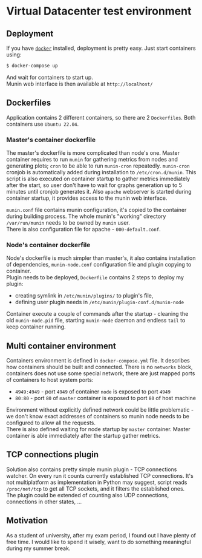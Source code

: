 # Virtual Datacenter test environment
## Deployment
If you have [`docker`](https://www.docker.com/) installed, deployment is pretty easy.
Just start containers using:
```bash
$ docker-compose up 
```
And wait for containers to start up.  
Munin web interface is then available at `http://localhost/`

## Dockerfiles
Application contains 2 different containers, so there are 2 `Dockerfiles`.
Both containers use `Ubuntu 22.04`.
### Master's container dockerfile
The master's dockerfile is more complicated than node's one. Master container requires to run
`munin` for gathering metrics from nodes and generating plots; `cron` to be able to run `munin-cron`
repeatedly. `munin-cron` cronjob is automatically added during installation to `/etc/cron.d/munin`.
This script is also executed on container startup to gather metrics immediately after the start,
so user don't have to wait for graphs generation up to 5 minutes until cronjob generates it. Also `apache` webserver is
started during container startup, it provides access to the munin web interface.
  
`munin.conf` file contains munin configuration, it's copied to the container
during building process. The whole munin's "working" directory `/var/run/munin` 
needs to be owned by `munin` user.  
There is also configuration file for apache - `000-default.conf`.
### Node's container dockerfile
Node's dockerfile is much simpler than master's, it also contains installation of dependencies, `munin-node.conf`
configuration file and plugin copying to container.  
Plugin needs to be deployed, `Dockerfile` contains 2 steps to deploy my plugin:
- creating symlink in `/etc/munin/plugins/` to plugin's file,
- defining user plugin needs in `/etc/munin/plugin-conf.d/munin-node`

Container execute a couple of commands after the startup - cleaning the old `munin-node.pid` file,
starting `munin-node` daemon and endless `tail` to keep container running. 

## Multi container  environment
Containers environment is defined in `docker-compose.yml` file. It describes how containers should be built and connected.
There is no `networks` block, containers does not use some special network, there are just mapped ports of containers to
host system ports:
- `4949:4949` - port `4949` of container `node` is exposed to port `4949`
- `80:80` - port `80` of `master` container is exposed to port `80` of host machine

Environment without explicitly defined network could be little problematic - we don't know exact addresses of containers
so munin node needs to be configured to allow all the requests.  
There is also defined waiting for node startup by `master` container. Master container is able immediately after the 
startup gather metrics.

## TCP connections plugin
Solution also contains pretty simple munin plugin - TCP connections watcher. On every run it counts
currently established TCP connections. It's not multiplatform as implementation in Python may suggest, script reads
`/proc/net/tcp` to get all TCP sockets, and it filters the established ones.  
The plugin could be extended of counting also UDP connections, connections in other states, ...

## Motivation
As a student of university, after my exam period, I found out I have plenty of free time. I would like to spend it 
wisely, want to do something meaningful during my summer break. 
